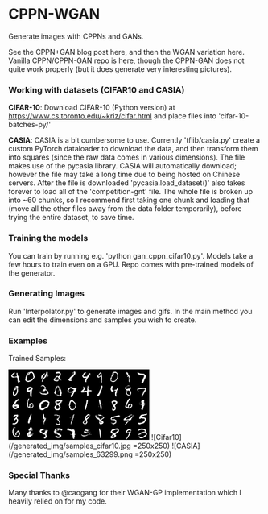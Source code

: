 # CPPN-WGAN

Generate images with CPPNs and GANs.

See the CPPN+GAN blog post here, and then the WGAN variation here.
Vanilla CPPN/CPPN-GAN repo is here, though the CPPN-GAN does not quite work properly (but it does generate very interesting pictures).  

### Working with datasets (CIFAR10 and CASIA)

**CIFAR-10**: Download CIFAR-10 (Python version) at https://www.cs.toronto.edu/~kriz/cifar.html and place files into 'cifar-10-batches-py/'

**CASIA**: CASIA is a bit cumbersome to use. Currently 'tflib/casia.py' create a custom PyTorch dataloader to download the data, and then transform them into squares (since the raw data comes in various dimensions). The file makes use of the pycasia library. CASIA will automatically download; however the file may take a long time due to being hosted on Chinese servers. After the file is downloaded 'pycasia.load_dataset()' also takes forever to load all of the 'competition-gnt' file. The whole file is broken up into ~60 chunks, so I recommend first taking one chunk and loading that (move all the other files away from the data folder temporarily), before trying the entire dataset, to save time.

### Training the models

You can train by running e.g. 'python gan_cppn_cifar10.py'. Models take a few hours to train even on a GPU. Repo comes with pre-trained models of the generator.

### Generating Images

Run 'Interpolator.py' to generate images and gifs. In the main method you can edit the dimensions and samples you wish to create.

### Examples

Trained Samples:

![MNIST](samples_mnist_2.png)
![Cifar10](/generated_img/samples_cifar10.jpg =250x250)
![CASIA](/generated_img/samples_63299.png =250x250)


### Special Thanks
Many thanks to @caogang for their WGAN-GP implementation which I heavily relied on for my code.
